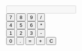 <!DOCTYPE html>
<html lang="en">
<head>
    <meta charset="UTF-8">
    <meta name="viewport" content="width=device-width, initial-scale=1.0">
    <title>Simple Calculator</title>
    <link rel="stylesheet" href="styles.css">
</head>
<body>
    <div class="calculator">
        <input type="text" id="display" disabled>
        <div class="buttons">
            <button class="btn" onclick="appendNumber('7')">7</button>
            <button class="btn" onclick="appendNumber('8')">8</button>
            <button class="btn" onclick="appendNumber('9')">9</button>
            <button class="btn" onclick="setOperator('/')">/</button><br>
            <button class="btn" onclick="appendNumber('4')">4</button>
            <button class="btn" onclick="appendNumber('5')">5</button>
            <button class="btn" onclick="appendNumber('6')">6</button>
            <button class="btn" onclick="setOperator('*')">*</button><br>
            <button class="btn" onclick="appendNumber('1')">1</button>
            <button class="btn" onclick="appendNumber('2')">2</button>
            <button class="btn" onclick="appendNumber('3')">3</button>
            <button class="btn" onclick="setOperator('-')">-</button><br>
            <button class="btn" onclick="appendNumber('0')">0</button>
            <button class="btn" onclick="appendNumber('.')">.</button>
            <button class="btn" onclick="calculate()">=</button>
            <button class="btn" onclick="setOperator('+')">+</button>
            <button class="btn" onclick="clearDisplay()">C</button>
        </div>
    </div>
    <script src="script.js"></script>
</body>
</html>
